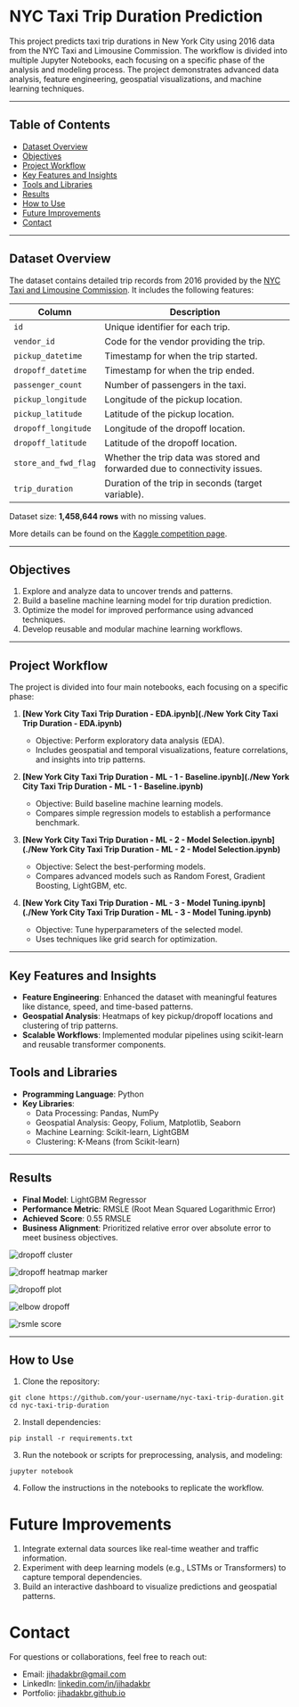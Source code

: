 # NYC Taxi Trip Duration Prediction

This project predicts taxi trip durations in New York City using 2016 data from the NYC Taxi and Limousine Commission. The workflow is divided into multiple Jupyter Notebooks, each focusing on a specific phase of the analysis and modeling process. The project demonstrates advanced data analysis, feature engineering, geospatial visualizations, and machine learning techniques.

---

## Table of Contents

- [Dataset Overview](#dataset-overview)
- [Objectives](#objectives)
- [Project Workflow](#project-workflow)
- [Key Features and Insights](#key-features-and-insights)
- [Tools and Libraries](#tools-and-libraries)
- [Results](#results)
- [How to Use](#how-to-use)
- [Future Improvements](#future-improvements)
- [Contact](#contact)

---

## Dataset Overview

The dataset contains detailed trip records from 2016 provided by the [NYC Taxi and Limousine Commission](https://www.kaggle.com/competitions/nyc-taxi-trip-duration). It includes the following features:

| **Column**            | **Description**                                                                 |
|------------------------|---------------------------------------------------------------------------------|
| `id`                  | Unique identifier for each trip.                                               |
| `vendor_id`           | Code for the vendor providing the trip.                                        |
| `pickup_datetime`     | Timestamp for when the trip started.                                           |
| `dropoff_datetime`    | Timestamp for when the trip ended.                                             |
| `passenger_count`     | Number of passengers in the taxi.                                              |
| `pickup_longitude`    | Longitude of the pickup location.                                              |
| `pickup_latitude`     | Latitude of the pickup location.                                               |
| `dropoff_longitude`   | Longitude of the dropoff location.                                             |
| `dropoff_latitude`    | Latitude of the dropoff location.                                              |
| `store_and_fwd_flag`  | Whether the trip data was stored and forwarded due to connectivity issues.      |
| `trip_duration`       | Duration of the trip in seconds (target variable).                             |

Dataset size: **1,458,644 rows** with no missing values.

More details can be found on the [Kaggle competition page](https://www.kaggle.com/competitions/nyc-taxi-trip-duration).

---

## Objectives

1. Explore and analyze data to uncover trends and patterns.
2. Build a baseline machine learning model for trip duration prediction.
3. Optimize the model for improved performance using advanced techniques.
4. Develop reusable and modular machine learning workflows.

---

## Project Workflow

The project is divided into four main notebooks, each focusing on a specific phase:

1. **[New York City Taxi Trip Duration - EDA.ipynb](./New York City Taxi Trip Duration - EDA.ipynb)**  
   - Objective: Perform exploratory data analysis (EDA).
   - Includes geospatial and temporal visualizations, feature correlations, and insights into trip patterns.

2. **[New York City Taxi Trip Duration - ML - 1 - Baseline.ipynb](./New York City Taxi Trip Duration - ML - 1 - Baseline.ipynb)**  
   - Objective: Build baseline machine learning models.
   - Compares simple regression models to establish a performance benchmark.

3. **[New York City Taxi Trip Duration - ML - 2 - Model Selection.ipynb](./New York City Taxi Trip Duration - ML - 2 - Model Selection.ipynb)**  
   - Objective: Select the best-performing models.
   - Compares advanced models such as Random Forest, Gradient Boosting, LightGBM, etc.

4. **[New York City Taxi Trip Duration - ML - 3 - Model Tuning.ipynb](./New York City Taxi Trip Duration - ML - 3 - Model Tuning.ipynb)**  
   - Objective: Tune hyperparameters of the selected model.
   - Uses techniques like grid search for optimization.

---

## Key Features and Insights

- **Feature Engineering**: Enhanced the dataset with meaningful features like distance, speed, and time-based patterns.
- **Geospatial Analysis**: Heatmaps of key pickup/dropoff locations and clustering of trip patterns.
- **Scalable Workflows**: Implemented modular pipelines using scikit-learn and reusable transformer components.

## Tools and Libraries

- **Programming Language**: Python
- **Key Libraries**:
  - Data Processing: Pandas, NumPy
  - Geospatial Analysis: Geopy, Folium, Matplotlib, Seaborn
  - Machine Learning: Scikit-learn, LightGBM
  - Clustering: K-Means (from Scikit-learn)

---

## Results

- **Final Model**: LightGBM Regressor
- **Performance Metric**: RMSLE (Root Mean Squared Logarithmic Error)
- **Achieved Score**: 0.55 RMSLE
- **Business Alignment**: Prioritized relative error over absolute error to meet business objectives.

![dropoff cluster](https://raw.githubusercontent.com/jihadakbr/new-york-city-taxi-trip-duration/refs/heads/main/img/dropoff_cluster.png)

![dropoff heatmap marker](https://raw.githubusercontent.com/jihadakbr/new-york-city-taxi-trip-duration/refs/heads/main/img/dropoff_heatmap_marker.png)

![dropoff plot](https://raw.githubusercontent.com/jihadakbr/new-york-city-taxi-trip-duration/refs/heads/main/img/dropoff_plot.png)

![elbow dropoff](https://raw.githubusercontent.com/jihadakbr/new-york-city-taxi-trip-duration/refs/heads/main/img/elbow_dropoff.png)

![rsmle score](https://raw.githubusercontent.com/jihadakbr/new-york-city-taxi-trip-duration/refs/heads/main/img/rsmle_score.png)

---

## How to Use

1. Clone the repository:
```
git clone https://github.com/your-username/nyc-taxi-trip-duration.git
cd nyc-taxi-trip-duration
```
2. Install dependencies:
```
pip install -r requirements.txt
```
3. Run the notebook or scripts for preprocessing, analysis, and modeling:
```
jupyter notebook
```
4. Follow the instructions in the notebooks to replicate the workflow.


# Future Improvements

1. Integrate external data sources like real-time weather and traffic information.
2. Experiment with deep learning models (e.g., LSTMs or Transformers) to capture temporal dependencies.
3. Build an interactive dashboard to visualize predictions and geospatial patterns.

# Contact
For questions or collaborations, feel free to reach out:

- Email: [jihadakbr@gmail.com](jihadakbr@gmail.com)
- LinkedIn: [linkedin.com/in/jihadakbr](www.linkedin.com/in/jihadakbr)
- Portfolio: [jihadakbr.github.io](https://jihadakbr.github.io/)
